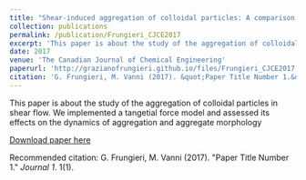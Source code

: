 ```yaml
---
title: "Shear‐induced aggregation of colloidal particles: A comparison between two different approaches to the modelling of colloidal interactions"
collection: publications
permalink: /publication/Frungieri_CJCE2017
excerpt: 'This paper is about the study of the aggregation of colloidal particles in shear flow. We implemented a tangetial force model and assessed its effects on the dynamics of aggregation and aggregate morphology'
date: 2017
venue: 'The Canadian Journal of Chemical Engineering'
paperurl: 'http://grazianofrungieri.github.io/files/Frungieri_CJCE2017.pdf'
citation: 'G. Frungieri, M. Vanni (2017). &quot;Paper Title Number 1.&quot; <i>Journal 1</i>. 1(1).'
---
```

This paper is about the study of the aggregation of colloidal particles in shear flow. We implemented a tangetial force model and assessed its effects on the dynamics of aggregation and aggregate morphology


[Download paper here](http://grazianofrungieri.github.io/files/Frungieri_CJCE2017.pdf)

Recommended citation: G. Frungieri, M. Vanni (2017). "Paper Title Number 1." <i>Journal 1</i>. 1(1).


